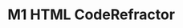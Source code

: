 # M1 HTML CodeRefractor

<!--COMMENT OF README OUTLINE
## Description

Provide a short description explaining the what, why, and how of your project. Use the following questions as a guide:

- What was your motivation?
- Why did you build this project? (Note: the answer is not "Because it was a homework assignment.")
- What problem does it solve?
- What did you learn?

### User Story

![user story](./assets/images/userStory.png)

### Acceptance Criteria

![acceptance criteria](./assets/images/acceptanceCriteria.png)

## Usage

Provide instructions and examples for use. Include screenshots as needed.

![screenshot](./assets/images/screenshot.png)

## License

Please refer to the LICENSE in the repo.

## Links

Deployed Application: 

Repository: 